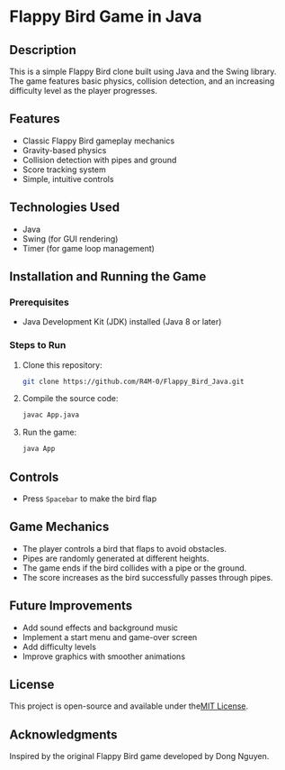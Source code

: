 # Flappy Bird Game in Java

## Description
This is a simple Flappy Bird clone built using Java and the Swing library. The game features basic physics, collision detection, and an increasing difficulty level as the player progresses.

## Features
- Classic Flappy Bird gameplay mechanics
- Gravity-based physics
- Collision detection with pipes and ground
- Score tracking system
- Simple, intuitive controls

## Technologies Used
- Java
- Swing (for GUI rendering)
- Timer (for game loop management)

## Installation and Running the Game
### Prerequisites
- Java Development Kit (JDK) installed (Java 8 or later)

### Steps to Run
1. Clone this repository:
   ```bash
   git clone https://github.com/R4M-0/Flappy_Bird_Java.git
   ```
2. Compile the source code:
   ```bash
   javac App.java
   ```
3. Run the game:
   ```bash
   java App
   ```

## Controls
- Press `Spacebar` to make the bird flap

## Game Mechanics
- The player controls a bird that flaps to avoid obstacles.
- Pipes are randomly generated at different heights.
- The game ends if the bird collides with a pipe or the ground.
- The score increases as the bird successfully passes through pipes.

## Future Improvements
- Add sound effects and background music
- Implement a start menu and game-over screen
- Add difficulty levels
- Improve graphics with smoother animations

## License
This project is open-source and available under the[MIT License](https://github.com/R4M-0/Flappy_Bird_Java/blob/master/LICENSE).

## Acknowledgments
Inspired by the original Flappy Bird game developed by Dong Nguyen.

